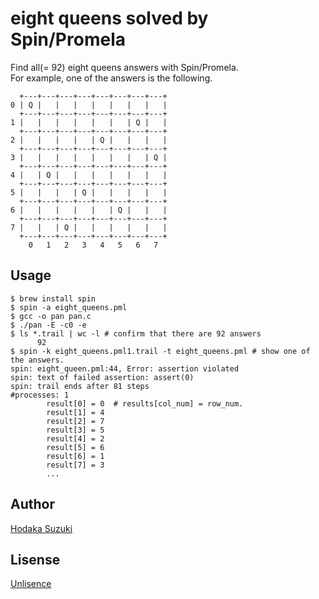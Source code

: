 # eight queens solved by Spin/Promela

Find all(= 92) eight queens answers with Spin/Promela.  
For example, one of the answers is the following.

```
  +---+---+---+---+---+---+---+---+
0 | Q |   |   |   |   |   |   |   |
  +---+---+---+---+---+---+---+---+
1 |   |   |   |   |   |   | Q |   |
  +---+---+---+---+---+---+---+---+
2 |   |   |   |   | Q |   |   |   |
  +---+---+---+---+---+---+---+---+
3 |   |   |   |   |   |   |   | Q |
  +---+---+---+---+---+---+---+---+
4 |   | Q |   |   |   |   |   |   |
  +---+---+---+---+---+---+---+---+
5 |   |   |   | Q |   |   |   |   |
  +---+---+---+---+---+---+---+---+
6 |   |   |   |   |   | Q |   |   |
  +---+---+---+---+---+---+---+---+
7 |   |   | Q |   |   |   |   |   |
  +---+---+---+---+---+---+---+---+
    0   1   2   3   4   5   6   7
```


## Usage

```
$ brew install spin
$ spin -a eight_queens.pml
$ gcc -o pan pan.c
$ ./pan -E -c0 -e
$ ls *.trail | wc -l # confirm that there are 92 answers
      92
$ spin -k eight_queens.pml1.trail -t eight_queens.pml # show one of the answers.
spin: eight_queen.pml:44, Error: assertion violated
spin: text of failed assertion: assert(0)
spin: trail ends after 81 steps
#processes: 1
        result[0] = 0  # results[col_num] = row_num.
        result[1] = 4
        result[2] = 7
        result[3] = 5
        result[4] = 2
        result[5] = 6
        result[6] = 1
        result[7] = 3
        ...
```

## Author

[Hodaka Suzuki](https://github.com/altitude3190)


## Lisense

[Unlisence](https://github.com/altitude3190/eight_queens_pml/blob/master/LICENSE)
